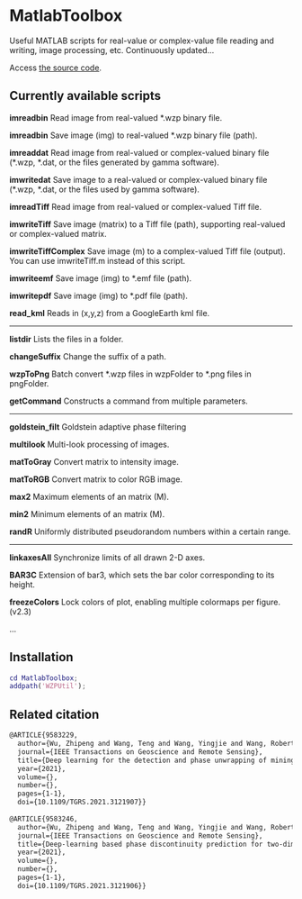 # MatlabToolbox
Useful MATLAB scripts for real-value or complex-value file reading and writing, image processing, etc. Continuously updated...

Access [the source code](https://github.com/Wu-Patrick/MatlabToolbox). 

## Currently available scripts

**imreadbin** Read image from real-valued \*.wzp binary file.

**imreadbin** Save image (img) to real-valued \*.wzp binary file (path).

**imreaddat** Read image from real-valued or complex-valued binary file (\*.wzp, \*.dat, or the files generated by gamma software).

**imwritedat** Save image to a real-valued or complex-valued binary file  (\*.wzp, \*.dat, or the files used by gamma software).

**imreadTiff** Read image from real-valued or complex-valued Tiff file.

**imwriteTiff** Save image (matrix) to a Tiff file (path), supporting  real-valued or complex-valued matrix.

**imwriteTiffComplex** Save image (m) to a complex-valued Tiff file (output). You can use imwriteTiff.m instead of this script.

**imwriteemf** Save image (img) to \*.emf file (path).

**imwritepdf** Save image (img) to \*.pdf file (path).

**read_kml** Reads in (x,y,z) from a GoogleEarth kml file.

---

**listdir** Lists the files in a folder.

**changeSuffix** Change the suffix of a path.

**wzpToPng** Batch convert \*.wzp files in wzpFolder to \*.png files in pngFolder.

**getCommand** Constructs a command from multiple parameters.

---

**goldstein_filt** Goldstein adaptive phase filtering

**multilook** Multi-look processing of images.

**matToGray** Convert matrix to intensity image.

**matToRGB** Convert matrix to color RGB image.

**max2** Maximum elements of an matrix (M).

**min2** Minimum elements of an matrix (M).

**randR** Uniformly distributed pseudorandom numbers within a certain range.

---

**linkaxesAll** Synchronize limits of all drawn 2-D axes.

**BAR3C** Extension of bar3, which sets the bar color corresponding to its height.

**freezeColors**  Lock colors of plot, enabling multiple colormaps per figure. (v2.3)

...

## Installation

~~~matlab
cd MatlabToolbox;
addpath('WZPUtil');
~~~

## Related citation

~~~latex
@ARTICLE{9583229,
  author={Wu, Zhipeng and Wang, Teng and Wang, Yingjie and Wang, Robert and Ge, Daqing},
  journal={IEEE Transactions on Geoscience and Remote Sensing}, 
  title={Deep learning for the detection and phase unwrapping of mining-induced deformation in large-scale interferograms}, 
  year={2021},
  volume={},
  number={},
  pages={1-1},
  doi={10.1109/TGRS.2021.3121907}}
  
@ARTICLE{9583246,
  author={Wu, Zhipeng and Wang, Teng and Wang, Yingjie and Wang, Robert and Ge, Daqing},
  journal={IEEE Transactions on Geoscience and Remote Sensing}, 
  title={Deep-learning based phase discontinuity prediction for two-dimensional phase unwrapping of SAR interferograms}, 
  year={2021},
  volume={},
  number={},
  pages={1-1},
  doi={10.1109/TGRS.2021.3121906}}
~~~









